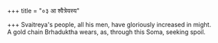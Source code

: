 +++
title = "०३ आ श्वैत्रेयस्य"

+++
Svaitreya's people, all his men, have gloriously increased in might.  
     A gold chain Brhaduktha wears, as, through this Soma, seeking spoil.